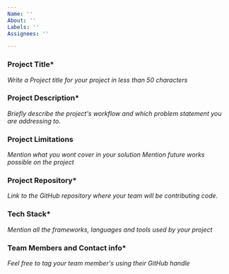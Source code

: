 ```yaml
---
Name: ''
About: ''
Labels: ''
Assignees: ''

---
```


### Project Title*
_Write a Project title for your project in less than 50 characters_

### Project Description*
_Briefly describe the project's workflow and which problem statement you are addressing to._ 

### Project Limitations
_Mention what you wont cover in your solution
Mention future works possible on the project_

### Project Repository*
_Link to the GitHub repository where your team will be contributing code._

### Tech Stack*
_Mention all the frameworks, languages and tools used by your project_

### Team Members and Contact info*
_Feel free to tag your team member's using their GitHub handle_
